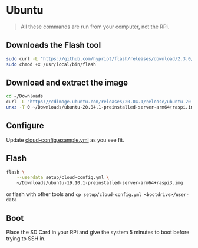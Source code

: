 # Ubuntu

> All these commands are run from your computer, not the RPi.

## Downloads the Flash tool

```bash
sudo curl -L "https://github.com/hypriot/flash/releases/download/2.3.0/flash" -o /usr/local/bin/flash
sudo chmod +x /usr/local/bin/flash
```

## Download and extract the image

```bash
cd ~/Downloads
curl -L "https://cdimage.ubuntu.com/releases/20.04.1/release/ubuntu-20.04.1-preinstalled-server-arm64+raspi.img.xz" -o ubuntu-20.04.1-preinstalled-server-arm64+raspi.img.xz
unxz -T 0 ~/Downloads/ubuntu-20.04.1-preinstalled-server-arm64+raspi.img.xz
```

## Configure

Update [cloud-config.example.yml](../setup/cloud-config.example.yml) as you see fit.

## Flash

```bash
flash \
    --userdata setup/cloud-config.yml \
    ~/Downloads/ubuntu-19.10.1-preinstalled-server-arm64+raspi3.img
```

or flash with other tools and `cp setup/cloud-config.yml <bootdrive>/user-data`

## Boot

Place the SD Card in your RPi and give the system 5 minutes to boot before trying to SSH in.
